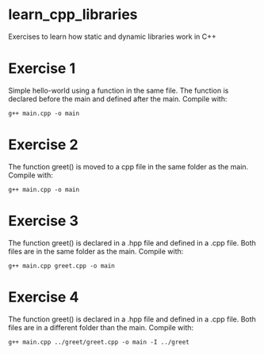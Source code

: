 # learn_cpp_libraries
Exercises to learn how static and dynamic libraries work in C++

# Exercise 1
Simple hello-world using a function in the same file.
The function is declared before the main and defined after the main.
Compile with:
```
g++ main.cpp -o main
```

# Exercise 2
The function greet() is moved to a cpp file in the same folder as the main.
Compile with:
```
g++ main.cpp -o main
```

# Exercise 3
The function greet() is declared in a .hpp file and defined in a .cpp file.
Both files are in the same folder as the main.
Compile with:
```
g++ main.cpp greet.cpp -o main
```

# Exercise 4
The function greet() is declared in a .hpp file and defined in a .cpp file.
Both files are in a different folder than the main.
Compile with:
```
g++ main.cpp ../greet/greet.cpp -o main -I ../greet
```

